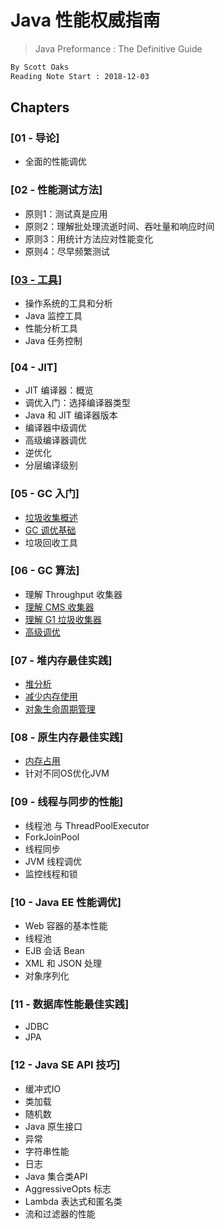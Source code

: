 # Java 性能权威指南
> Java Preformance : The Definitive Guide
```md
By Scott Oaks
Reading Note Start : 2018-12-03 
```

## Chapters
### [01 - 导论]
* 全面的性能调优

### [02 - 性能测试方法]
* 原则1：测试真是应用
* 原则2：理解批处理流逝时间、吞吐量和响应时间
* 原则3：用统计方法应对性能变化
* 原则4：尽早频繁测试

### [[03 - 工具]](chapter/chapter-3_tools.md)
* 操作系统的工具和分析
* Java 监控工具
* 性能分析工具
* Java 任务控制

### [04 - JIT]
* JIT 编译器：概览
* 调优入门：选择编译器类型
* Java 和 JIT 编译器版本
* 编译器中级调优
* 高级编译器调优
* 逆优化
* 分层编译级别

### [05 - GC 入门]
* [垃圾收集概述](chapter/chapter-5.1_GC.md)
* [GC 调优基础](chapter/chapter-5.2_GC_IM_basic.md)
* 垃圾回收工具

### [06 - GC 算法]
* 理解 Throughput 收集器
* [理解 CMS 收集器](chapter/chapter-6.2_GC-CMS.md)
* [理解 G1 垃圾收集器](chapter/chapter-6.3_GC-G1.md)
* [高级调优](chapter/chapter-6.4_advance_IM.md)

### [07 - 堆内存最佳实践]
* [堆分析](chapter/chapter-7.1_heap-memory-analysis.md)
* [减少内存使用](chapter/chapter-7.2_reduce-memory-usage.md)
* [对象生命周期管理](chapter/chapter-7.3_object-lifecycle-mgt.md)

### [08 - 原生内存最佳实践]
* [内存占用](chapter/chapter-8_native-momery.md)
* 针对不同OS优化JVM

### [09 - 线程与同步的性能]
* 线程池 与 ThreadPoolExecutor
* ForkJoinPool
* 线程同步
* JVM 线程调优
* 监控线程和锁

### [10 - Java EE 性能调优]
* Web 容器的基本性能
* 线程池
* EJB 会话 Bean
* XML 和 JSON 处理
* 对象序列化

### [11 - 数据库性能最佳实践]
* JDBC
* JPA

### [12 - Java SE API 技巧]
* 缓冲式IO
* 类加载
* 随机数
* Java 原生接口
* 异常
* 字符串性能
* 日志
* Java 集合类API
* AggressiveOpts 标志
* Lambda 表达式和匿名类
* 流和过滤器的性能